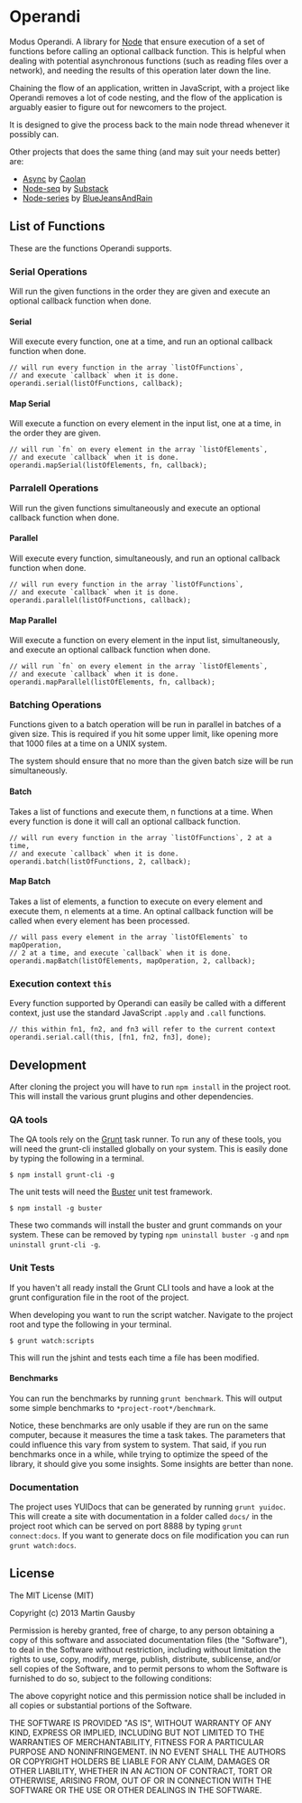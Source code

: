 # Operandi
Modus Operandi. A library for [Node](http://nodejs.org/) that ensure execution of a set of functions before calling an optional callback function. This is helpful when dealing with potential asynchronous functions (such as reading files over a network), and needing the results of this operation later down the line.

Chaining the flow of an application, written in JavaScript, with a project like Operandi removes a lot of code nesting, and the flow of the application is arguably easier to figure out for newcomers to the project.

It is designed to give the process back to the main node thread whenever it possibly can.

Other projects that does the same thing (and may suit your needs better) are:

  * [Async](https://github.com/caolan/async) by [Caolan](https://github.com/caolan/)
  * [Node-seq](https://github.com/substack/node-seq) by [Substack](https://github.com/substack/)
  * [Node-series](https://github.com/BlueJeansAndRain/node-series) by [BlueJeansAndRain](https://github.com/BlueJeansAndRain/)


## List of Functions
These are the functions Operandi supports.


### Serial Operations
Will run the given functions in the order they are given and execute an optional callback function when done.


#### Serial
Will execute every function, one at a time, and run an optional callback function when done.

    // will run every function in the array `listOfFunctions`,
    // and execute `callback` when it is done.
    operandi.serial(listOfFunctions, callback);


#### Map Serial
Will execute a function on every element in the input list, one at a time, in the order they are given.

    // will run `fn` on every element in the array `listOfElements`,
    // and execute `callback` when it is done.
    operandi.mapSerial(listOfElements, fn, callback);


### Parralell Operations
Will run the given functions simultaneously and execute an optional callback function when done.


#### Parallel
Will execute every function, simultaneously, and run an optional callback function when done.

    // will run every function in the array `listOfFunctions`,
    // and execute `callback` when it is done.
    operandi.parallel(listOfFunctions, callback);


#### Map Parallel
Will execute a function on every element in the input list, simultaneously, and execute an optional callback function when done.

    // will run `fn` on every element in the array `listOfElements`,
    // and execute `callback` when it is done.
    operandi.mapParallel(listOfElements, fn, callback);


### Batching Operations
Functions given to a batch operation will be run in parallel in batches of a given size. This is required if you hit some upper limit, like opening more that 1000 files at a time on a UNIX system.

The system should ensure that no more than the given batch size will be run simultaneously.


#### Batch
Takes a list of functions and execute them, n functions at a time. When every function is done it will call an optional callback function.

    // will run every function in the array `listOfFunctions`, 2 at a time,
    // and execute `callback` when it is done.
    operandi.batch(listOfFunctions, 2, callback);


#### Map Batch
Takes a list of elements, a function to execute on every element and execute them, n elements at a time. An optinal callback function will be called when every element has been processed.

    // will pass every element in the array `listOfElements` to mapOperation,
    // 2 at a time, and execute `callback` when it is done.
    operandi.mapBatch(listOfElements, mapOperation, 2, callback);


### Execution context `this`
Every function supported by Operandi can easily be called with a different context, just use the standard JavaScript `.apply` and `.call` functions.

    // this within fn1, fn2, and fn3 will refer to the current context
    operandi.serial.call(this, [fn1, fn2, fn3], done);


## Development
After cloning the project you will have to run `npm install` in the project root. This will install the various grunt plugins and other dependencies.


### QA tools
The QA tools rely on the [Grunt](http://gruntjs.com) task runner. To run any of these tools, you will need the grunt-cli installed globally on your system. This is easily done by typing the following in a terminal.

    $ npm install grunt-cli -g

The unit tests will need the [Buster](http://busterjs.org/) unit test framework.

    $ npm install -g buster

These two commands will install the buster and grunt commands on your system. These can be removed by typing `npm uninstall buster -g` and `npm uninstall grunt-cli -g`.


### Unit Tests
If you haven't all ready install the Grunt CLI tools and have a look at the grunt configuration file in the root of the project.

When developing you want to run the script watcher. Navigate to the project root and type the following in your terminal.

    $ grunt watch:scripts

This will run the jshint and tests each time a file has been modified.


#### Benchmarks
You can run the benchmarks by running `grunt benchmark`. This will output some simple benchmarks to `*project-root*/benchmark`.

Notice, these benchmarks are only usable if they are run on the same computer, because it measures the time a task takes. The parameters that could influence this vary from system to system. That said, if you run benchmarks once in a while, while trying to optimize the speed of the library, it should give you some insights. Some insights are better than none.


### Documentation
The project uses YUIDocs that can be generated by running `grunt yuidoc`. This will create a site with documentation in a folder called `docs/` in the project root which can be served on port 8888 by typing `grunt connect:docs`. If you want to generate docs on file modification you can run `grunt watch:docs`.


## License
The MIT License (MIT)

Copyright (c) 2013 Martin Gausby

Permission is hereby granted, free of charge, to any person obtaining a copy of this software and associated documentation files (the "Software"), to deal in the Software without restriction, including without limitation the rights to use, copy, modify, merge, publish, distribute, sublicense, and/or sell copies of the Software, and to permit persons to whom the Software is furnished to do so, subject to the following conditions:

The above copyright notice and this permission notice shall be included in all copies or substantial portions of the Software.

THE SOFTWARE IS PROVIDED "AS IS", WITHOUT WARRANTY OF ANY KIND, EXPRESS OR IMPLIED, INCLUDING BUT NOT LIMITED TO THE WARRANTIES OF MERCHANTABILITY, FITNESS FOR A PARTICULAR PURPOSE AND NONINFRINGEMENT. IN NO EVENT SHALL THE AUTHORS OR COPYRIGHT HOLDERS BE LIABLE FOR ANY CLAIM, DAMAGES OR OTHER LIABILITY, WHETHER IN AN ACTION OF CONTRACT, TORT OR OTHERWISE, ARISING FROM, OUT OF OR IN CONNECTION WITH THE SOFTWARE OR THE USE OR OTHER DEALINGS IN THE SOFTWARE.
